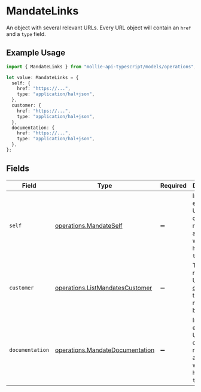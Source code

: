 # MandateLinks

An object with several relevant URLs. Every URL object will contain an `href` and a `type` field.

## Example Usage

```typescript
import { MandateLinks } from "mollie-api-typescript/models/operations";

let value: MandateLinks = {
  self: {
    href: "https://...",
    type: "application/hal+json",
  },
  customer: {
    href: "https://...",
    type: "application/hal+json",
  },
  documentation: {
    href: "https://...",
    type: "application/hal+json",
  },
};
```

## Fields

| Field                                                                                      | Type                                                                                       | Required                                                                                   | Description                                                                                |
| ------------------------------------------------------------------------------------------ | ------------------------------------------------------------------------------------------ | ------------------------------------------------------------------------------------------ | ------------------------------------------------------------------------------------------ |
| `self`                                                                                     | [operations.MandateSelf](../../models/operations/mandateself.md)                           | :heavy_minus_sign:                                                                         | In v2 endpoints, URLs are commonly represented as objects with an `href` and `type` field. |
| `customer`                                                                                 | [operations.ListMandatesCustomer](../../models/operations/listmandatescustomer.md)         | :heavy_minus_sign:                                                                         | The API resource URL of the [customer](get-customer) that this mandate belongs to.         |
| `documentation`                                                                            | [operations.MandateDocumentation](../../models/operations/mandatedocumentation.md)         | :heavy_minus_sign:                                                                         | In v2 endpoints, URLs are commonly represented as objects with an `href` and `type` field. |